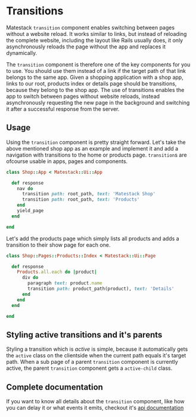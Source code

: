 # Transitions

Matestack `transition` component enables switching between pages without a website reload. It works similar to links, but instead of reloading the complete website, including the layout like Rails usually does, it only asynchronously reloads the page without the app and replaces it dynamically.

The `transition` component is therefore one of the key components for you to use. You should use them instead of a link if the target path of that link belongs to the same app. Given a shopping application with a shop app, links to our root, products index or details page should be transitions, because they belong to the shop app. The use of transitions enables the app to switch between pages without website reloads, instead asynchronously requesting the new page in the background and switching it after a successful response from the server.

## Usage

Using the `transition` component is pretty straight forward. Let's take the above mentioned shop app as an example and implement it and add a navigation with transitions to the home or products page. `transition`s are ofcourse usable in apps, pages and components.

```ruby
class Shop::App < Matestack::Ui::App

  def response
    nav do
      transition path: root_path, text: 'Matestack Shop'
      transition path: root_path, text: 'Products'
    end
    yield_page
  end

end
```

Let's add the products page which simply lists all products and adds a transition to their show page for each one.

```ruby
class Shop::Pages::Products::Index < Matestack::Ui::Page

  def response
    Products.all.each do |product|
      div do
        paragraph text: product.name
        transition path: product_path(product), text: 'Details'
      end
    end
  end

end
```

## Styling active transitions and it's parents

Styling a transition which is _active_ is simple, because it automatically gets the `active` class on the clientside when the current path equals it's target path. When a sub page of a parent `transition` component is currently active, the parent `transition` component gets a `active-child` class.

## Complete documentation

If you want to know all details about the `transition` component, like how you can delay it or what events it emits, checkout it's [api documentation](../components-api/reactive-core-components/transition.md)

